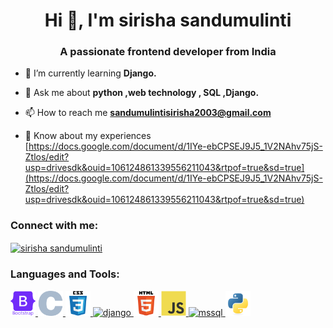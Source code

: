 <h1 align="center">Hi 👋, I'm sirisha sandumulinti</h1>
<h3 align="center">A passionate frontend developer from India</h3>

- 🌱 I’m currently learning **Django.**

- 💬 Ask me about **python ,web technology , SQL ,Django.**

- 📫 How to reach me **sandumulintisirisha2003@gmail.com**

- 📄 Know about my experiences [https://docs.google.com/document/d/1IYe-ebCPSEJ9J5_1V2NAhv75jS-Ztlos/edit?usp=drivesdk&ouid=106124861339556211043&rtpof=true&sd=true](https://docs.google.com/document/d/1IYe-ebCPSEJ9J5_1V2NAhv75jS-Ztlos/edit?usp=drivesdk&ouid=106124861339556211043&rtpof=true&sd=true)

<h3 align="left">Connect with me:</h3>
<p align="left">
<a href="https://linkedin.com/in/sirisha sandumulinti" target="blank"><img align="center" src="https://raw.githubusercontent.com/rahuldkjain/github-profile-readme-generator/master/src/images/icons/Social/linked-in-alt.svg" alt="sirisha sandumulinti" height="30" width="40" /></a>
</p>

<h3 align="left">Languages and Tools:</h3>
<p align="left"> <a href="https://getbootstrap.com" target="_blank" rel="noreferrer"> <img src="https://raw.githubusercontent.com/devicons/devicon/master/icons/bootstrap/bootstrap-plain-wordmark.svg" alt="bootstrap" width="40" height="40"/> </a> <a href="https://www.cprogramming.com/" target="_blank" rel="noreferrer"> <img src="https://raw.githubusercontent.com/devicons/devicon/master/icons/c/c-original.svg" alt="c" width="40" height="40"/> </a> <a href="https://www.w3schools.com/css/" target="_blank" rel="noreferrer"> <img src="https://raw.githubusercontent.com/devicons/devicon/master/icons/css3/css3-original-wordmark.svg" alt="css3" width="40" height="40"/> </a> <a href="https://www.djangoproject.com/" target="_blank" rel="noreferrer"> <img src="https://cdn.worldvectorlogo.com/logos/django.svg" alt="django" width="40" height="40"/> </a> <a href="https://www.w3.org/html/" target="_blank" rel="noreferrer"> <img src="https://raw.githubusercontent.com/devicons/devicon/master/icons/html5/html5-original-wordmark.svg" alt="html5" width="40" height="40"/> </a> <a href="https://developer.mozilla.org/en-US/docs/Web/JavaScript" target="_blank" rel="noreferrer"> <img src="https://raw.githubusercontent.com/devicons/devicon/master/icons/javascript/javascript-original.svg" alt="javascript" width="40" height="40"/> </a> <a href="https://www.microsoft.com/en-us/sql-server" target="_blank" rel="noreferrer"> <img src="https://www.svgrepo.com/show/303229/microsoft-sql-server-logo.svg" alt="mssql" width="40" height="40"/> </a> <a href="https://www.python.org" target="_blank" rel="noreferrer"> <img src="https://raw.githubusercontent.com/devicons/devicon/master/icons/python/python-original.svg" alt="python" width="40" height="40"/> </a> </p>
